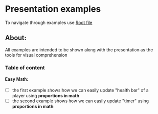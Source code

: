 # Presentation examples
To navigate through examples use [Root file](https://husakyurii.github.io/presentation-examples/.)
## About:
All examples are intended to be shown along with the presentation as the tools for visual comprehension

### Table of content
#### Easy Math:
- [ ] the first example shows how we can easily update "health bar" of a player using **proportions in math**
- [ ] the second example shows how we can easily update "timer" using **proportions in math**
